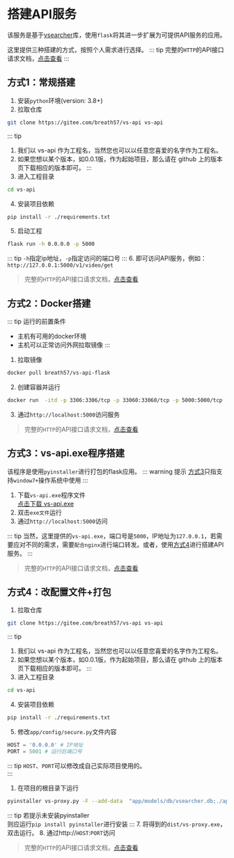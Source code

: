 # 搭建API服务

该服务是基于[vsearcher](https://gitee.com/breath57/vsearch)库，使用`flask`将其进一步扩展为可提供API服务的应用。

这里提供三种搭建的方式，按照个人需求进行选择。
::: tip
完整的`HTTP`的API接口请求文档，[点击查看](../demo/vs-api/)
:::
## 方式1：常规搭建
1. 安装`python`环境(version: 3.8+)
2. 拉取仓库
```sh
git clone https://gitee.com/breath57/vs-api vs-api
```
::: tip
1. 我们以 vs-api 作为工程名，当然您也可以以任意您喜爱的名字作为工程名。<br>
2. 如果您想以某个版本，如0.0.1版，作为起始项目，那么请在 github 上的版本页下载相应的版本即可。
:::
3. 进入工程目录
```sh
cd vs-api
```
4. 安装项目依赖
```sh
pip install -r ./requirements.txt
```
5. 启动工程
```sh
flask run -h 0.0.0.0 -p 5000
```
::: tip
`-h`指定ip地址，`-p`指定访问的端口号
:::
6. 即可访问API服务，例如：`http://127.0.0.1:5000/v1/video/get`

> 完整的`HTTP`的API接口请求文档，[点击查看](../demo/vs-api/)

## 方式2：Docker搭建

::: tip 运行的前置条件
* 主机有可用的docker环境
* 主机可以正常访问外网拉取镜像
:::
1. 拉取镜像     
```sh
docker pull breath57/vs-api-flask
```
2. 创建容器并运行
```sh
docker run  -itd -p 3306:3306/tcp -p 33060:33060/tcp -p 5000:5000/tcp  breath57/vs-api-flask
```
3. 通过`http://localhost:5000`访问服务

> 完整的`HTTP`的API接口请求文档，[点击查看](../demo/vs-api/)

## 方式3：vs-api.exe程序搭建
该程序是使用`pyinstaller`进行打包的flask应用。
::: warning 提示
[方式3](#方式3-exe程序搭建)只指支持`window7+`操作系统中使用
:::
1. 下载`vs-api.exe`程序文件  
[点击下载 vs-api.exe](https://pan.baidu.com/s/1GobdGqOsFGKm1t0AwrGD5Q?pwd=0q0v)
2. 双击`exe文件`运行
3. 通过`http://localhost:5000`访问

::: tip
当然，这里提供的`vs-api.exe`，端口号是`5000`，IP地址为`127.0.0.1`，若需要应对不同的需求，需要`配合nginx`进行端口转发。或者，使用[方式4](#方式4-改配置文件-打包)进行搭建API服务。
:::

> 完整的`HTTP`的API接口请求文档，[点击查看](../demo/vs-api/)


## 方式4：改配置文件+打包
1. 拉取仓库
```sh
git clone https://gitee.com/breath57/vs-api vs-api
```
::: tip
1. 我们以 vs-api 作为工程名，当然您也可以以任意您喜爱的名字作为工程名。   
2. 如果您想以某个版本，如0.0.1版，作为起始项目，那么请在 github 上的版本页下载相应的版本即可。
:::
3. 进入工程目录
```sh
cd vs-api
```
4. 安装项目依赖
```sh
pip install -r ./requirements.txt
```
5. 修改`app/config/secure.py`文件内容
```py
HOST = '0.0.0.0' # IP地址
PORT = 5001 # 运行后端口号
```
::: tip
`HOST`、`PORT`可以修改成自己实际项目使用的。   
:::
1. 在项目的根目录下运行
```sh
pyinstaller vs-proxy.py -F --add-data  "app/models/db/vsearcher.db;./app/models/db" --nowindowed
```
::: tip
若提示未安装pyinstaller     
则应运行`pip install pyinstaller`进行安装
:::
7. 将得到的`dist/vs-proxy.exe`，双击运行。
8. 通过http://`HOST`:`PORT`访问

> 完整的`HTTP`的API接口请求文档，[点击查看](../demo/vs-api/)